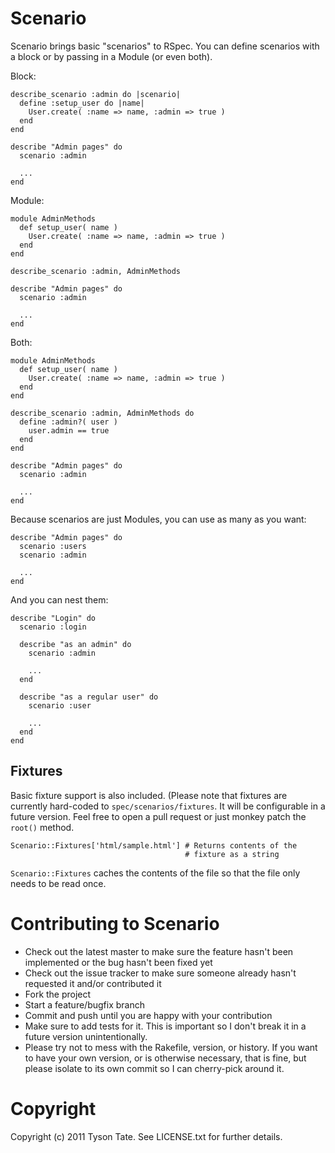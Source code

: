 Scenario
========

Scenario brings basic "scenarios" to RSpec. You can define scenarios with a
block or by passing in a Module (or even both).

Block:

    describe_scenario :admin do |scenario|
      define :setup_user do |name|
        User.create( :name => name, :admin => true )
      end
    end
    
    describe "Admin pages" do
      scenario :admin
      
      ...
    end

Module:

    module AdminMethods
      def setup_user( name )
        User.create( :name => name, :admin => true )
      end
    end
    
    describe_scenario :admin, AdminMethods
    
    describe "Admin pages" do
      scenario :admin
      
      ...
    end

Both:

    module AdminMethods
      def setup_user( name )
        User.create( :name => name, :admin => true )
      end
    end
    
    describe_scenario :admin, AdminMethods do
      define :admin?( user )
        user.admin == true
      end
    end
    
    describe "Admin pages" do
      scenario :admin
      
      ...
    end

Because scenarios are just Modules, you can use as many as you want:

    describe "Admin pages" do
      scenario :users
      scenario :admin
      
      ...
    end

And you can nest them:

    describe "Login" do
      scenario :login
      
      describe "as an admin" do
        scenario :admin
        
        ...
      end
      
      describe "as a regular user" do
        scenario :user
        
        ...
      end
    end

Fixtures
--------

Basic fixture support is also included. (Please note that fixtures are currently 
hard-coded to `spec/scenarios/fixtures`. It will be configurable in a future
version. Feel free to open a pull request or just monkey patch the `root()`
method.

    Scenario::Fixtures['html/sample.html'] # Returns contents of the
                                           # fixture as a string

`Scenario::Fixtures` caches the contents of the file so that the file only needs 
to be read once.

Contributing to Scenario
========================
 
* Check out the latest master to make sure the feature hasn't been implemented
  or the bug hasn't been fixed yet
* Check out the issue tracker to make sure someone already hasn't requested it 
  and/or contributed it
* Fork the project
* Start a feature/bugfix branch
* Commit and push until you are happy with your contribution
* Make sure to add tests for it. This is important so I don't break it in a 
  future version unintentionally.
* Please try not to mess with the Rakefile, version, or history. If you want to 
  have your own version, or is otherwise necessary, that is fine, but please 
  isolate to its own commit so I can cherry-pick around it.

Copyright
=========

Copyright (c) 2011 Tyson Tate. See LICENSE.txt for further details.
